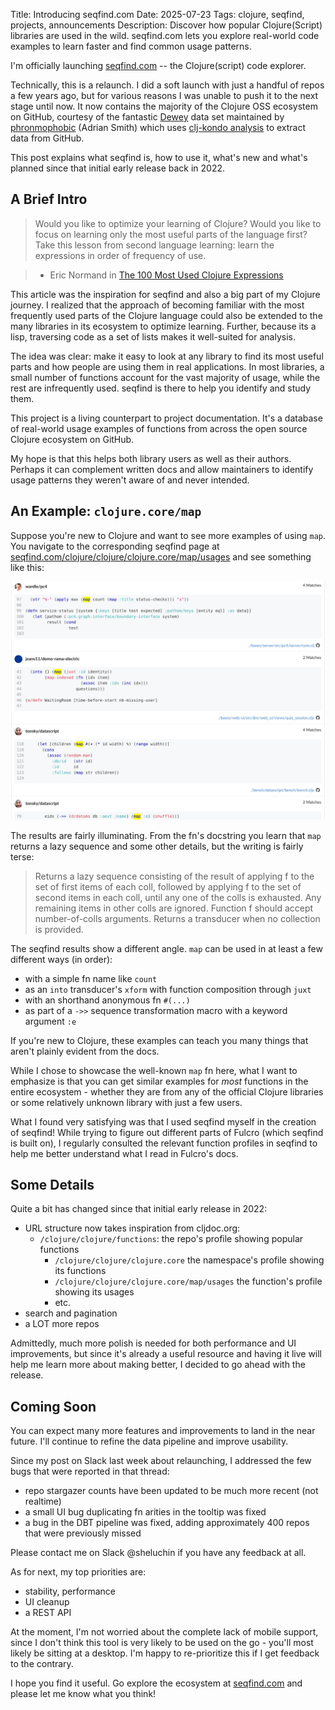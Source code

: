 Title: Introducing seqfind.com
Date: 2025-07-23
Tags: clojure, seqfind, projects, announcements
Description: Discover how popular Clojure(Script) libraries are used in the wild. seqfind.com lets you explore real-world code examples to learn faster and find common usage patterns.

I'm officially launching [seqfind.com][] -- the Clojure(script) code
explorer.

Technically, this is a relaunch. I did a soft launch with just a handful of repos
a few years ago, but for various reasons I was unable to push it to the next stage
until now. It now contains the majority of the Clojure OSS ecosystem on GitHub,
courtesy of the fantastic [Dewey][] data set maintained by
[phronmophobic][] (Adrian Smith) which uses [clj-kondo analysis][] to extract
data from GitHub.

This post explains what seqfind is, how to use it, what's new and what's
planned since that initial early release back in 2022.

## A Brief Intro

> Would you like to optimize your learning of Clojure? Would you like to focus
> on learning only the most useful parts of the language first? Take this
> lesson from second language learning: learn the expressions in order of
> frequency of use.

> - Eric Normand in [The 100 Most Used Clojure Expressions][]

This article was the inspiration for seqfind and also a big part of my Clojure
journey. I realized that the approach of becoming familiar with the most
frequently used parts of the Clojure language could also be extended to the
many libraries in its ecosystem to optimize learning. Further, because its a lisp,
traversing code as a set of lists makes it well-suited for analysis.

The idea was clear: make it easy to look at any library to find its most useful
parts and how people are using them in real applications. In most libraries, a
small number of functions account for the vast majority of usage, while the
rest are infrequently used. seqfind is there to help you identify and study them.

This project is a living counterpart to project documentation. It's a database
of real-world usage examples of functions from across the open source Clojure
ecosystem on GitHub.

My hope is that this helps both library users as well as their authors. Perhaps
it can complement written docs and allow maintainers to identify usage patterns
they weren't aware of and never intended.

## An Example: `clojure.core/map`

Suppose you're new to Clojure and want to see more examples of using `map`.
You navigate to the corresponding seqfind page at
[seqfind.com/clojure/clojure/clojure.core/map/usages][map usages] and see something
like this:

![Screenshot of seqfind.com showing usage examples for the clojure.core/map function.](../assets/clj_map_usage.png)

The results are fairly illuminating. From the fn's docstring you learn that
`map` returns a lazy sequence and some other details, but the writing is
fairly terse:

> Returns a lazy sequence consisting of the result of applying f to
the set of first items of each coll, followed by applying f to the set of
second items in each coll, until any one of the colls is exhausted.  Any
remaining items in other colls are ignored. Function f should accept
number-of-colls arguments. Returns a transducer when no collection is
provided.

The seqfind results show a different angle. `map` can be used in at least a few
different ways (in order):

- with a simple fn name like `count`
- as an `into` transducer's `xform` with function composition through `juxt`
- with an shorthand anonymous fn `#(...)`
- as part of a `->>` sequence transformation macro with a keyword argument `:e`

If you're new to Clojure, these examples can teach you many things that aren't
plainly evident from the docs.

While I chose to showcase the well-known `map` fn here, what I want to
emphasize is that you can get similar examples for _most_ functions in the
entire ecosystem - whether they are from any of the official Clojure libraries
or some relatively unknown library with just a few users.

What I found very satisfying was that I used seqfind myself in the creation of
seqfind! While trying to figure out different parts of Fulcro (which seqfind is
built on), I regularly consulted the relevant function profiles in seqfind to
help me better understand what I read in Fulcro's docs.

## Some Details

Quite a bit has changed since that initial early release in 2022:

- URL structure now takes inspiration from cljdoc.org:
  - `/clojure/clojure/functions`: the repo's profile showing popular functions
    - `/clojure/clojure/clojure.core` the namespace's profile showing its functions
    - `/clojure/clojure/clojure.core/map/usages` the function's profile showing its usages
    - etc.
- search and pagination
- a LOT more repos

Admittedly, much more polish is needed for both performance and UI
improvements, but since it's already a useful resource and having it live will
help me learn more about making better, I decided to go ahead with the release.

## Coming Soon
You can expect many more features and improvements to land in the near future.
I'll continue to refine the data pipeline and improve usability.

Since my post on Slack last week about relaunching, I addressed the few bugs
that were reported in that thread:

- repo stargazer counts have been updated to be much more recent (not realtime)
- a small UI bug duplicating fn arities in the tooltip was fixed
- a bug in the DBT pipeline was fixed, adding approximately 400 repos that
  were previously missed

Please contact me on Slack @sheluchin if you have any feedback at all.

As for next, my top priorities are:

- stability, performance
- UI cleanup
- a REST API

At the moment, I'm not worried about the complete lack of mobile support, since
I don't think this tool is very likely to be used on the go - you'll most
likely be sitting at a desktop. I'm happy to re-prioritize this if I get
feedback to the contrary.

I hope you find it useful. Go explore the ecosystem at [seqfind.com][] and
please let me know what you think!

[Dewey]: https://github.com/phronmophobic/dewey
[phronmophobic]: https://blog.phronemophobic.com/
[The 100 Most Used Clojure Expressions]: https://ericnormand.me/article/100-most-used-clojure-expressions
[map usages]: https://seqfind.com/clojure/clojure/clojure.core/map/usages
[clj-kondo analysis]: https://github.com/clj-kondo/clj-kondo/tree/master/analysis
[seqfind.com]: https://seqfind.com
